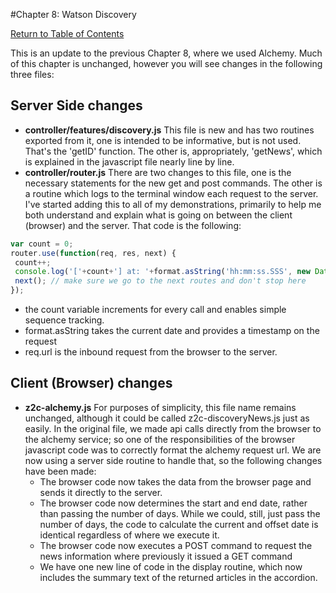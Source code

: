 #Chapter 8: Watson Discovery

[Return to Table of Contents](../README.md)

This is an update to the previous Chapter 8, where we used Alchemy. Much of this chapter is unchanged, however you will see changes in the following three files: 
## Server Side changes
 - **controller/features/discovery.js**
 This file is new and has two routines exported from it, one is intended to be informative, but is not used. That's the 'getID' function. The other is, appropriately, 'getNews', which is explained in the javascript file nearly line by line. 
 - **controller/router.js**
 There are two changes to this file, one is the necessary statements for the new get and post commands. The other is a routine which logs to the terminal window each request to the server. I've started adding this to all of my demonstrations, primarily to help me both understand and explain what is going on between the client (browser) and the server. 
 That code is the following: 
 ```javascript
 var count = 0;
router.use(function(req, res, next) {
  count++;
  console.log('['+count+'] at: '+format.asString('hh:mm:ss.SSS', new Date())+' Url is: ' + req.url);
  next(); // make sure we go to the next routes and don't stop here
});
```
   - the count variable increments for every call and enables simple sequence tracking. 
   - format.asString takes the current date and provides a timestamp on the request
   - req.url is the inbound request from the browser to the server.

## Client (Browser) changes
 - **z2c-alchemy.js**
 For purposes of simplicity, this file name remains unchanged, although it could be called z2c-discoveryNews.js just as easily. In the original file, we made api calls directly from the browser to the alchemy service; so one of the responsibilities of the browser javascript code was to correctly format the alchemy request url. We are now using a server side routine to handle that, so the following changes have been made: 
   - The browser code now takes the data from the browser page and sends it directly to the server. 
   - The browser code now determines the start and end date, rather than passing the number of days. While we could, still, just pass the number of days, the code to calculate the current and offset date is identical regardless of where we execute it. 
   - The browser code now executes a POST command to request the news information where previously it issued a GET command
   - We have one new line of code in the display routine, which now includes the summary text of the returned articles in the accordion.